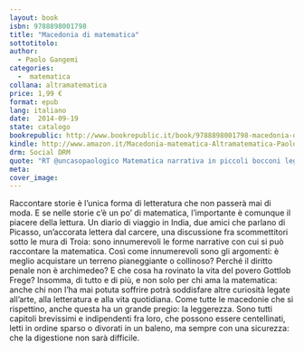 ```yaml
---
layout: book
isbn: 9788898001798
title: "Macedonia di matematica"
sottotitolo:
author:
  - Paolo Gangemi
categories:
  -  matematica
collana: altramatematica
price: 1,99 €
format: epub
lang: italiano
date:  2014-09-19
state: catalogo
bookrepublic: http://www.bookrepublic.it/book/9788898001798-macedonia-di-matematica/
kindle: http://www.amazon.it/Macedonia-matematica-Altramatematica-Paolo-Gangemi-ebook/dp/B00NQ9G4ES/ref=sr_1_1?s=digital-text&ie=UTF8&qid=1412756340&sr=1-1&keywords=macedonia+di+matematica
drm: Social DRM
quote: "RT @uncasopaologico Matematica narrativa in piccoli bocconi leggeri"
meta:
cover_image:
---
```


Raccontare storie è l’unica forma di letteratura che non passerà mai di moda. E se nelle storie c’è un po’ di matematica, l’importante è comunque il piacere della lettura.
Un diario di viaggio in India, due amici che parlano di Picasso, un’accorata lettera dal carcere, una discussione fra scommettitori sotto le mura di Troia: sono innumerevoli le forme narrative con cui si può raccontare la matematica. Così come innumerevoli sono gli argomenti: è meglio acquistare un terreno pianeggiante o collinoso? Perché il diritto penale non è archimedeo? E che cosa ha rovinato la vita del povero Gottlob Frege? Insomma, di tutto e di più, e non solo per chi ama la matematica: anche chi non l’ha mai potuta soffrire potrà soddisfare altre curiosità legate all’arte, alla letteratura e alla vita quotidiana.
Come tutte le macedonie che si rispettino, anche questa ha un grande pregio: la leggerezza. Sono tutti capitoli brevissimi e indipendenti fra loro, che possono essere centellinati, letti in ordine sparso o divorati in un baleno, ma sempre con una sicurezza: che la digestione non sarà difficile.

